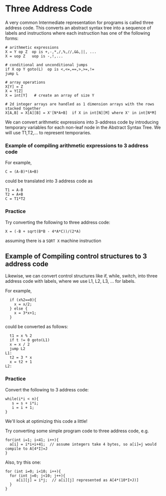 # Three Address Code
A very common Intermediate representation for programs is called three address code.
This converts an abstract syntax tree into a sequence of labels and instructions
where each instruction has one of the following forms:
```
# arithmetic expressions
X = Y op Z  op is +,-,*,/,%,//,&&,||, ...
X = uop Z   uop is -,!,...

# conditional and unconditional jumps
if X op Y goto(L)  op is <,<=,==,>,>=,!=
jump L

# array operations
X[Y] = Z
X = Y[Z]
X = int[Y]   # create an array of size Y

# 2d integer arrays are handled as 1 dimension arrays with the rows stacked together
X[A,B] = X[A][B] = X'[N*A+B]  if X in int[N][M] where X' in int[N*M]
```
We can convert arithmetic expressions into 3-address code 
by introducing temporary variables for each non-leaf node in the Abstract Syntax Tree. 
We will use T1,T2,... to represent temporaries.

### Example of compiling arithmetic expressions to 3 address code
For example, 
```
C = (A-B)*(A+B)
```
could be translated into 3 address code as
```
T1 = A-B
T2 = A+B
C = T1*T2
```
### Practice
Try converting the following to three address code:
```
X = (-B + sqrt(B*B - 4*A*C))/(2*A)
```
assuming there is a ```SQRT X``` machine instruction

## Example of Compiling control structures to 3 address code
Likewise, we can convert control structures like if, while, switch, into three address code with labels,
where we use L1, L2, L3, ... for labels.

For example,
```
  if (x%2==0){
    x = x/2;
  } else {
    x = 3*x+1;
  }
```
could be converted as follows:
```
  t1 = x % 2
  if t != 0 goto(L1)
  x = x / 2
  jump L2
L1:
  t2 = 3 * x
  x = t2 + 1
L2:
```
### Practice
Convert the following to 3 address code:
```
while(i*i < n){
   s = s + i*i;
   i = i + 1;
}
```
We'll look at optimizing this code a little!

Try converting some simple program code to three address code, e.g.
```
for(int i=1; i<41; i++){
  a[i] = i*i+i+41;  // assume integers take 4 bytes, so a[i]=j would compile to A[4*I]=J
}
```
Also, try this one:
```
for (int i=0; i<10; i++){
  for (int j=0; j<10; j++){
     a[i][j] = i*j;  // a[i][j] represented as A[4*(10*I+J)]
  }
}
```

